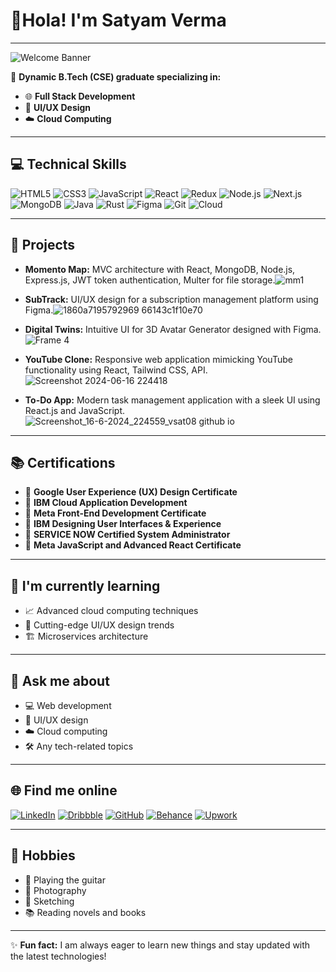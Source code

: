 # 👋Hola! I'm Satyam Verma

---

![Welcome Banner](https://user-images.githubusercontent.com/56394042/87230339-67ffdd80-c3bc-11ea-8e58-1f05ae0ec40b.gif)

🚀 **Dynamic B.Tech (CSE) graduate specializing in:**
- 🌐 **Full Stack Development**
- 🎨 **UI/UX Design**
- ☁️ **Cloud Computing**

---

## 💻 Technical Skills
![HTML5](https://img.shields.io/badge/-HTML5-E34F26?style=flat&logo=html5&logoColor=white)
![CSS3](https://img.shields.io/badge/-CSS3-1572B6?style=flat&logo=css3&logoColor=white)
![JavaScript](https://img.shields.io/badge/-JavaScript-F7DF1E?style=flat&logo=javascript&logoColor=black)
![React](https://img.shields.io/badge/-React-61DAFB?style=flat&logo=react&logoColor=black)
![Redux](https://img.shields.io/badge/-Redux-764ABC?style=flat&logo=redux&logoColor=white)
![Node.js](https://img.shields.io/badge/-Node.js-339933?style=flat&logo=node.js&logoColor=white)
![Next.js](https://img.shields.io/badge/-Next.js-000000?style=flat&logo=next.js&logoColor=white)
![MongoDB](https://img.shields.io/badge/-MongoDB-47A248?style=flat&logo=mongodb&logoColor=white)
![Java](https://img.shields.io/badge/-Java-007396?style=flat&logo=java&logoColor=white)
![Rust](https://img.shields.io/badge/-Rust-000000?style=flat&logo=rust&logoColor=white)
![Figma](https://img.shields.io/badge/-Figma-F24E1E?style=flat&logo=figma&logoColor=white)
![Git](https://img.shields.io/badge/-Git-F05032?style=flat&logo=git&logoColor=white)
![Cloud](https://img.shields.io/badge/-Cloud%20Computing-FF9900?style=flat&logo=amazon-aws&logoColor=white)

---

## 🌟 Projects
- **Momento Map:** MVC architecture with React, MongoDB, Node.js, Express.js, JWT token authentication, Multer for file storage.![mm1](https://github.com/VSat08/VSat08/assets/88581395/cda4c079-9f00-4bf1-8e7d-fb73fc62be49)

- **SubTrack:** UI/UX design for a subscription management platform using Figma.![1860a7195792969 66143c1f10e70](https://github.com/VSat08/VSat08/assets/88581395/3314b8a8-b4a3-4ecb-9b5b-a93802f12de6)

- **Digital Twins:** Intuitive UI for 3D Avatar Generator designed with Figma.![Frame 4](https://github.com/VSat08/VSat08/assets/88581395/75cc97be-7a59-4760-a6d7-4d73c5ec9173)

- **YouTube Clone:** Responsive web application mimicking YouTube functionality using React, Tailwind CSS, API.![Screenshot 2024-06-16 224418](https://github.com/VSat08/VSat08/assets/88581395/a152e0e1-0855-4582-aebe-9cf296c78150)

- **To-Do App:** Modern task management application with a sleek UI using React.js and JavaScript.![Screenshot_16-6-2024_224559_vsat08 github io](https://github.com/VSat08/VSat08/assets/88581395/199d95ce-29d9-4f6c-8409-4bcae148f2f5)


---

## 📚 Certifications
- 🏅 **Google User Experience (UX) Design Certificate**
- 🏅 **IBM Cloud Application Development**
- 🏅 **Meta Front-End Development Certificate**
- 🏅 **IBM Designing User Interfaces & Experience**
- 🏅 **SERVICE NOW Certified System Administrator**
- 🏅 **Meta JavaScript and Advanced React Certificate**

---

## 🌱 I'm currently learning
- 📈 Advanced cloud computing techniques
- 🎨 Cutting-edge UI/UX design trends
- 🏗️ Microservices architecture

---

## 💬 Ask me about
- 💻 Web development
- 🎨 UI/UX design
- ☁️ Cloud computing
- 🛠️ Any tech-related topics

---

## 🌐 Find me online
[![LinkedIn](https://img.shields.io/badge/-LinkedIn-0A66C2?style=flat&logo=linkedin&logoColor=white)](https://www.linkedin.com/in/satyam-verma-10416722a/)
[![Dribbble](https://img.shields.io/badge/-Dribbble-EA4C89?style=flat&logo=dribbble&logoColor=white)](https://dribbble.com/Vsam2001)
[![GitHub](https://img.shields.io/badge/GitHub-100000?style=flat&logo=github&logoColor=white)](https://github.com/VSat08)
[![Behance](https://img.shields.io/badge/Behance-0054F7?style=flat&logo=behance&logoColor=white)](https://www.behance.net/satyamverma15)
[![Upwork](https://img.shields.io/badge/UpWork-6FDA44?style=flat&logo=Upwork&logoColor=white)](https://www.upwork.com/freelancers/~01c4386cdf79a68169)

---

## 🎸 Hobbies
- 🎸 Playing the guitar
- 📸 Photography
- 🎨 Sketching
- 📚 Reading novels and books

---

✨ **Fun fact:** I am always eager to learn new things and stay updated with the latest technologies!
